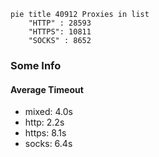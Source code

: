 
```mermaid
pie title 40912 Proxies in list
    "HTTP" : 28593
    "HTTPS": 10811
    "SOCKS" : 8652
```

### Some Info
#### Average Timeout

- mixed: 4.0s
- http: 2.2s
- https: 8.1s
- socks: 6.4s